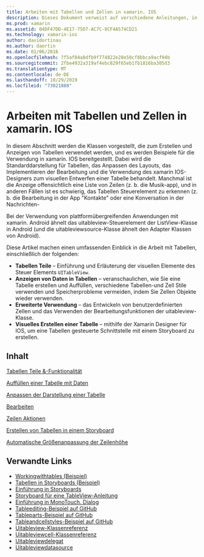 ```yaml
---
title: Arbeiten mit Tabellen und Zellen in xamarin. IOS
description: Dieses Dokument verweist auf verschiedene Anleitungen, in denen beschrieben wird, wie Daten mit dem uitableview-Steuerelement in einer xamarin. IOS-App angezeigt werden.
ms.prod: xamarin
ms.assetid: 04DF47DD-4E17-75D7-AC7C-8CF4A574CD21
ms.technology: xamarin-ios
author: davidortinau
ms.author: daortin
ms.date: 01/06/2016
ms.openlocfilehash: 7f5af84a8dfb9f774822e28e50cf8bbca9acf94b
ms.sourcegitcommit: 2fbe4932a319af4ebc829f65eb1fb1816ba305d3
ms.translationtype: MT
ms.contentlocale: de-DE
ms.lasthandoff: 10/29/2019
ms.locfileid: "73021888"
---
```

# <a name="working-with-tables-and-cells-in-xamarinios"></a>Arbeiten mit Tabellen und Zellen in xamarin. IOS

In diesem Abschnitt werden die Klassen vorgestellt, die zum Erstellen und Anzeigen von Tabellen verwendet werden, und es werden Beispiele für die Verwendung in xamarin. IOS bereitgestellt. Dabei wird die Standarddarstellung für Tabellen, das Anpassen des Layouts, das Implementieren der Bearbeitung und die Verwendung des xamarin IOS-Designers zum visuellen Entwerfen einer Tabelle behandelt. Manchmal ist die Anzeige offensichtlich eine Liste von Zeilen (z. b. die Musik-app), und in anderen Fällen ist es schwierig, das Tabellen Steuerelement zu erkennen (z. b. die Bearbeitung in der App "Kontakte" oder eine Konversation in der Nachrichten-

Bei der Verwendung von plattformübergreifenden Anwendungen mit xamarin. Android ähnelt das uitableview-Steuerelement der ListView-Klasse in Android (und die uitableviewsource-Klasse ähnelt den Adapter Klassen von Android).

Diese Artikel machen einen umfassenden Einblick in die Arbeit mit Tabellen, einschließlich der folgenden:

- **Tabellen Teile** – Einführung und Erläuterung der visuellen Elemente des Steuer Elements `UITableView`. 
- **Anzeigen von Daten in Tabellen** – veranschaulichen, wie Sie eine Tabelle erstellen und Auffüllen, verschiedene Tabellen-und Zell Stile verwenden und Speicherprobleme vermeiden, indem Sie Zellen Objekte wieder verwenden. 
- **Erweiterte Verwendung** – das Entwickeln von benutzerdefinierten Zellen und das Verwenden der Bearbeitungsfunktionen der uitableview-Klasse. 
- **Visuelles Erstellen einer Tabelle** – mithilfe der Xamarin Designer für IOS, um eine Tabellen gesteuerte Schnittstelle mit einem Storyboard zu erstellen. 

## <a name="contents"></a>Inhalt

 [Tabellen Teile &amp;-Funktionalität](~/ios/user-interface/controls/tables/table-parts-and-functionality.md)

 [Auffüllen einer Tabelle mit Daten](~/ios/user-interface/controls/tables/populating-a-table-with-data.md)

 [Anpassen der Darstellung einer Tabelle](~/ios/user-interface/controls/tables/customizing-table-appearance.md)

 [Bearbeiten](~/ios/user-interface/controls/tables/editing.md)

 [Zeilen Aktionen](~/ios/user-interface/controls/tables/row-action.md)

 [Erstellen von Tabellen in einem Storyboard](~/ios/user-interface/controls/tables/creating-tables-in-a-storyboard.md)

 [Automatische Größenanpassung der Zeilenhöhe](~/ios/user-interface/controls/tables/autosizing-row-height.md)

## <a name="related-links"></a>Verwandte Links

- [Workingwithtables (Beispiel)](https://docs.microsoft.com/samples/xamarin/ios-samples/workingwithtables)
- [Tabellen in Storyboards (Beispiel)](https://docs.microsoft.com/samples/xamarin/ios-samples/storyboardtable)
- [Einführung in Storyboards](~/ios/user-interface/storyboards/index.md)
- [Storyboard für eine TableView-Anleitung](https://github.com/xamarin/recipes/tree/master/Recipes/ios/general/storyboard/storyboard_a_tableview)
- [Einführung in MonoTouch. Dialog](~/ios/user-interface/monotouch.dialog/index.md)
- [Tableediting-Beispiel auf GitHub](https://github.com/xamarin/monotouch-samples/tree/master/TableEditing)
- [Tableparts-Beispiel auf GitHub](https://github.com/xamarin/monotouch-samples/tree/master/TableParts)
- [Tableandcellstyles-Beispiel auf GitHub](https://github.com/xamarin/mobile-samples/tree/master/TablesLists)
- [Uitableview-Klassenreferenz](https://developer.apple.com/library/ios/documentation/UIKit/Reference/UITableView_Class/)
- [Uitableviewcell-Klassenreferenz](https://developer.apple.com/library/ios/documentation/UIKit/Reference/UITableViewCell_Class/)
- [Uitableviewdelegat](https://developer.apple.com/library/ios/documentation/UIKit/Reference/UITableViewDelegate_Protocol/)
- [Uitableviewdatasource](https://developer.apple.com/library/ios/documentation/UIKit/Reference/UITableViewDataSource_Protocol/)
